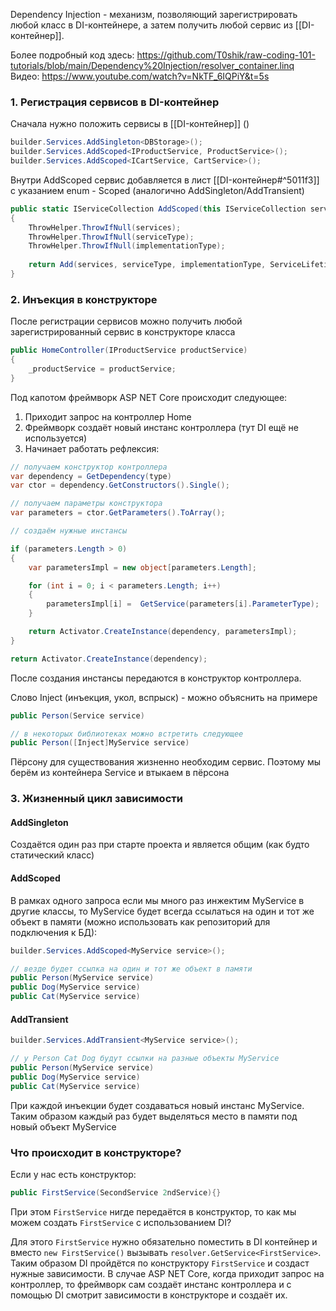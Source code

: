 Dependency Injection - механизм, позволяющий зарегистрировать любой класс в DI-контейнере, а затем получить любой сервис из [[DI-контейнер]].

Более подробный код здесь: https://github.com/T0shik/raw-coding-101-tutorials/blob/main/Dependency%20Injection/resolver_container.linq
Видео: https://www.youtube.com/watch?v=NkTF_6IQPiY&t=5s

###  1. Регистрация сервисов в DI-контейнер

Cначала нужно положить сервисы в [[DI-контейнер]] ()

```csharp
builder.Services.AddSingleton<DBStorage>();  
builder.Services.AddScoped<IProductService, ProductService>();  
builder.Services.AddScoped<ICartService, CartService>();
```

Внутри AddScoped сервис добавляется в лист [[DI-контейнер#^5011f3]] с указанием enum - Scoped (аналогично AddSingleton/AddTransient)
```csharp
public static IServiceCollection AddScoped(this IServiceCollection services, Type serviceType, Type implementationType)  
{  
	ThrowHelper.ThrowIfNull(services);  
	ThrowHelper.ThrowIfNull(serviceType);  
	ThrowHelper.ThrowIfNull(implementationType);  
	  
	return Add(services, serviceType, implementationType, ServiceLifetime.Scoped);  
}
```

### 2. Инъекция в конструкторе

После регистрации сервисов можно получить любой зарегистрированный сервис в конструкторе класса

```csharp
public HomeController(IProductService productService)  
{  
	_productService = productService;  
}
```

Под капотом фреймворк ASP NET Core происходит следующее:
1. Приходит запрос на контроллер Home
2. Фреймворк создаёт новый инстанс контроллера (тут DI ещё не используется)
3. Начинает работать рефлексия:

```csharp
// получаем конструктор контроллера
var dependency = GetDependency(type)
var ctor = dependency.GetConstructors().Single();

// получаем параметры конструктора
var parameters = ctor.GetParameters().ToArray();

// создаём нужные инстансы

if (parameters.Length > 0)
{
	var parametersImpl = new object[parameters.Length];

	for (int i = 0; i < parameters.Length; i++)
	{
		parametersImpl[i] =  GetService(parameters[i].ParameterType);
	}

	return Activator.CreateInstance(dependency, parametersImpl);
}

return Activator.CreateInstance(dependency);
```

После создания инстансы передаются в конструктор контроллера.

Слово Inject (инъекция, укол, вспрыск) - можно объяснить на примере

```csharp
public Person(Service service)

// в некоторых библиотеках можно встретить следующее
public Person([Inject]MyService service)
```
Пёрсону для существования жизненно необходим сервис. Поэтому мы берём из контейнера Service и втыкаем в пёрсона

### 3. Жизненный цикл зависимости

#### AddSingleton
Создаётся один раз при старте проекта и является общим (как будто статический класс)
#### AddScoped
В рамках одного запроса если мы много раз инжектим MyService в другие классы, то MyService будет всегда ссылаться на один и тот же объект в памяти (можно использовать как репозиторий для подключения к БД):
   
```csharp
builder.Services.AddScoped<MyService service>();

// везде будет ссылка на один и тот же объект в памяти
public Person(MyService service)
public Dog(MyService service)
public Cat(MyService service)
```

#### AddTransient
```csharp
builder.Services.AddTransient<MyService service>();

// у Person Cat Dog будут ссылки на разные объекты MyService
public Person(MyService service)
public Dog(MyService service)
public Cat(MyService service)
```
При каждой инъекции будет создаваться новый инстанс MyService. Таким образом каждый раз будет выделяться место в памяти под новый объект MyService


### Что происходит в конструкторе?

Если у нас есть конструктор:
```csharp
public FirstService(SecondService 2ndService){}
```

При этом `FirstService` нигде передаётся в конструктор, то как мы можем создать `FirstService` с использованием DI?

Для этого `FirstService` нужно обязательно поместить в DI контейнер и вместо `new FirstService()` вызывать `resolver.GetService<FirstService>`. Таким образом DI пройдётся по конструктору `FirstService` и создаст нужные зависимости. В случае  ASP NET Core, когда приходит запрос на контроллер, то фреймворк сам создаёт инстанс контроллера и с помощью DI смотрит зависимости в конструкторе и создаёт их.


